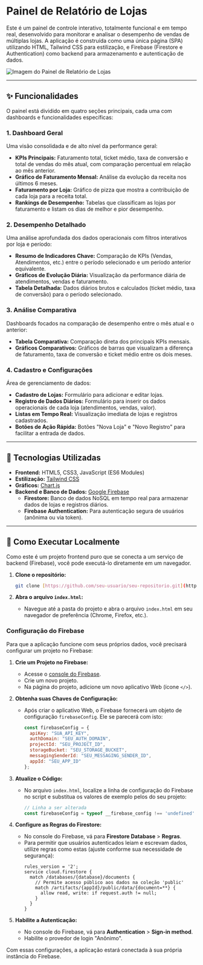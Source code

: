 # Painel de Relatório de Lojas

Este é um painel de controle interativo, totalmente funcional e em tempo real, desenvolvido para monitorar e analisar o desempenho de vendas de múltiplas lojas. A aplicação é construída como uma única página (SPA) utilizando HTML, Tailwind CSS para estilização, e Firebase (Firestore e Authentication) como backend para armazenamento e autenticação de dados.

![Imagem do Painel de Relatório de Lojas](https://placehold.co/800x400/0052CC/FFFFFF?text=Dashboard+de+Lojas)

---

## ✨ Funcionalidades

O painel está dividido em quatro seções principais, cada uma com dashboards e funcionalidades específicas:

### 1. Dashboard Geral
Uma visão consolidada e de alto nível da performance geral:
- **KPIs Principais:** Faturamento total, ticket médio, taxa de conversão e total de vendas do mês atual, com comparação percentual em relação ao mês anterior.
- **Gráfico de Faturamento Mensal:** Análise da evolução da receita nos últimos 6 meses.
- **Faturamento por Loja:** Gráfico de pizza que mostra a contribuição de cada loja para a receita total.
- **Rankings de Desempenho:** Tabelas que classificam as lojas por faturamento e listam os dias de melhor e pior desempenho.

### 2. Desempenho Detalhado
Uma análise aprofundada dos dados operacionais com filtros interativos por loja e período:
- **Resumo de Indicadores Chave:** Comparação de KPIs (Vendas, Atendimentos, etc.) entre o período selecionado e um período anterior equivalente.
- **Gráficos de Evolução Diária:** Visualização da performance diária de atendimentos, vendas e faturamento.
- **Tabela Detalhada:** Dados diários brutos e calculados (ticket médio, taxa de conversão) para o período selecionado.

### 3. Análise Comparativa
Dashboards focados na comparação de desempenho entre o mês atual e o anterior:
- **Tabela Comparativa:** Comparação direta dos principais KPIs mensais.
- **Gráficos Comparativos:** Gráficos de barras que visualizam a diferença de faturamento, taxa de conversão e ticket médio entre os dois meses.

### 4. Cadastro e Configurações
Área de gerenciamento de dados:
- **Cadastro de Lojas:** Formulário para adicionar e editar lojas.
- **Registro de Dados Diários:** Formulário para inserir os dados operacionais de cada loja (atendimentos, vendas, valor).
- **Listas em Tempo Real:** Visualização imediata de lojas e registros cadastrados.
- **Botões de Ação Rápida:** Botões "Nova Loja" e "Novo Registro" para facilitar a entrada de dados.

---

## 🚀 Tecnologias Utilizadas

- **Frontend:** HTML5, CSS3, JavaScript (ES6 Modules)
- **Estilização:** [Tailwind CSS](https://tailwindcss.com/)
- **Gráficos:** [Chart.js](https://www.chartjs.org/)
- **Backend e Banco de Dados:** [Google Firebase](https://firebase.google.com/)
  - **Firestore:** Banco de dados NoSQL em tempo real para armazenar dados de lojas e registros diários.
  - **Firebase Authentication:** Para autenticação segura de usuários (anônima ou via token).

---

## 🔧 Como Executar Localmente

Como este é um projeto frontend puro que se conecta a um serviço de backend (Firebase), você pode executá-lo diretamente em um navegador.

1.  **Clone o repositório:**
    ```bash
    git clone [https://github.com/seu-usuario/seu-repositorio.git](https://github.com/seu-usuario/seu-repositorio.git)
    ```

2.  **Abra o arquivo `index.html`:**
    - Navegue até a pasta do projeto e abra o arquivo `index.html` em seu navegador de preferência (Chrome, Firefox, etc.).

### Configuração do Firebase

Para que a aplicação funcione com seus próprios dados, você precisará configurar um projeto no Firebase:

1.  **Crie um Projeto no Firebase:**
    - Acesse o [console do Firebase](https://console.firebase.google.com/).
    - Crie um novo projeto.
    - Na página do projeto, adicione um novo aplicativo Web (ícone `</>`).

2.  **Obtenha suas Chaves de Configuração:**
    - Após criar o aplicativo Web, o Firebase fornecerá um objeto de configuração `firebaseConfig`. Ele se parecerá com isto:
      ```javascript
      const firebaseConfig = {
        apiKey: "SUA_API_KEY",
        authDomain: "SEU_AUTH_DOMAIN",
        projectId: "SEU_PROJECT_ID",
        storageBucket: "SEU_STORAGE_BUCKET",
        messagingSenderId: "SEU_MESSAGING_SENDER_ID",
        appId: "SEU_APP_ID"
      };
      ```

3.  **Atualize o Código:**
    - No arquivo `index.html`, localize a linha de configuração do Firebase no script e substitua os valores de exemplo pelos do seu projeto:
      ```javascript
      // Linha a ser alterada
      const firebaseConfig = typeof __firebase_config !== 'undefined' ? JSON.parse(__firebase_config) : { apiKey: "SUA_API_KEY", authDomain: "SEU_AUTH_DOMAIN", projectId: "SEU_PROJECT_ID" };
      ```

4.  **Configure as Regras do Firestore:**
    - No console do Firebase, vá para **Firestore Database** > **Regras**.
    - Para permitir que usuários autenticados leiam e escrevam dados, utilize regras como estas (ajuste conforme sua necessidade de segurança):
      ```
      rules_version = '2';
      service cloud.firestore {
        match /databases/{database}/documents {
          // Permite acesso público aos dados na coleção 'public'
          match /artifacts/{appId}/public/data/{document=**} {
            allow read, write: if request.auth != null;
          }
        }
      }
      ```

5.  **Habilite a Autenticação:**
    - No console do Firebase, vá para **Authentication** > **Sign-in method**.
    - Habilite o provedor de login "Anônimo".

Com essas configurações, a aplicação estará conectada à sua própria instância do Firebase.
